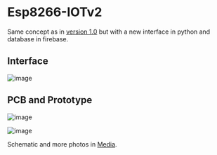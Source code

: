 # Esp8266-IOTv2
Same concept as in [version 1.0](https://github.com/YoungKippur/Esp8266-IOT) but with a new interface in python and database in firebase.

## Interface
![image](https://user-images.githubusercontent.com/82680610/133864899-bae140f4-7add-49df-a56b-a1e5cd08e628.png)

## PCB and Prototype
![image](https://user-images.githubusercontent.com/82680610/133948024-c3906732-d03a-4c0f-ac10-cd8041220b00.png)

![image](https://user-images.githubusercontent.com/82680610/133948295-ba866a76-51fa-46ef-a644-615c05c3f0b7.png)

Schematic and more photos in [Media](Media).
